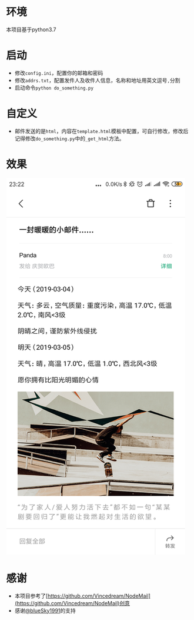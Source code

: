 # 环境  
本项目基于python3.7
# 启动  
- 修改`config.ini`，配置你的邮箱和密码
- 修改`addrs.txt`，配置发件人及收件人信息，名称和地址用英文逗号`,`分割
- 启动命令`python do_something.py`
# 自定义  
- 邮件发送的是`html`，内容在`template.html`模板中配置，可自行修改，修改后记得修改`do_something.py`中的`_get_html`方法。
# 效果
![Image text](https://raw.githubusercontent.com/luqinghe/mail_daily/master/show.png)
# 感谢
- 本项目参考了[https://github.com/Vincedream/NodeMail](https://github.com/Vincedream/NodeMail)创意
- 感谢[@blueSky1991](https://github.com/blueSky1991)的支持